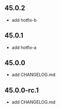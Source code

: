 ## 45.0.2

- add hotfix-b

## 45.0.1

- add hotfix-a

## 45.0.0

- add CHANGELOG.md

## 45.0.0-rc.1

- add CHANGELOG.md
